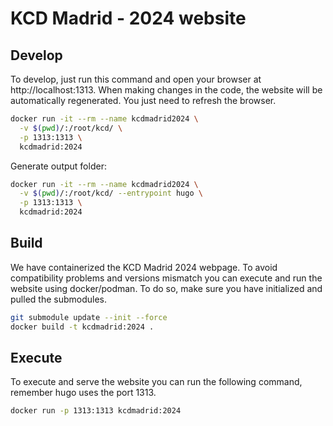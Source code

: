 # KCD Madrid - 2024 website

## Develop

To develop, just run this command and open your browser at http://localhost:1313. When making changes in the code, the website will be automatically regenerated. You just need to refresh the browser.

```bash
docker run -it --rm --name kcdmadrid2024 \
  -v $(pwd)/:/root/kcd/ \
  -p 1313:1313 \
  kcdmadrid:2024
```

Generate output folder:
```bash
docker run -it --rm --name kcdmadrid2024 \
  -v $(pwd)/:/root/kcd/ --entrypoint hugo \
  -p 1313:1313 \
  kcdmadrid:2024
```

## Build

We have containerized the KCD Madrid 2024 webpage. To avoid compatibility problems and versions mismatch you can execute and run the website using docker/podman. To do so, make sure you have initialized and pulled the submodules.

```bash
git submodule update --init --force
docker build -t kcdmadrid:2024 .
```

## Execute

To execute and serve the website you can run the following command, remember hugo uses the port 1313.

```bash
docker run -p 1313:1313 kcdmadrid:2024
```
